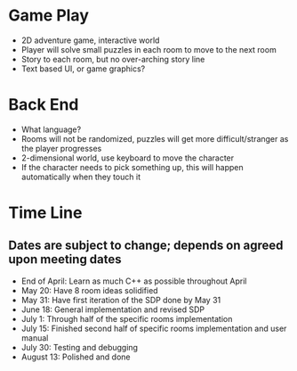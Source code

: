 # Game Play
* 2D adventure game, interactive world
* Player will solve small puzzles in each room to move to the next room
* Story to each room, but no over-arching story line
* Text based UI, or game graphics?

# Back End
* What language? 
* Rooms will not be randomized, puzzles will get more difficult/stranger as the player progresses
* 2-dimensional world, use keyboard to move the character
* If the character needs to pick something up, this will happen automatically when they touch it

# Time Line
## Dates are subject to change; depends on agreed upon meeting dates 
* End of April: Learn as much C++ as possible throughout April
* May 20: Have 8 room ideas solidified
* May 31: Have first iteration of the SDP done by May 31
* June 18: General implementation and revised SDP
* July 1: Through half of the specific rooms implementation
* July 15: Finished second half of specific rooms implementation and user manual
* July 30: Testing and debugging
* August 13: Polished and done
